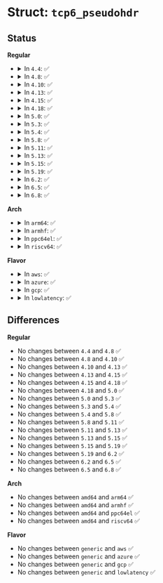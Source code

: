 # Struct: <code>tcp6_pseudohdr</code>

## Status
<b>Regular</b>
<ul>
<li>
<details>
<summary>In <code>4.4</code>: ✅</summary>

```c
struct tcp6_pseudohdr {
    struct in6_addr saddr;
    struct in6_addr daddr;
    __be32 len;
    __be32 protocol;
};
```
</details>
</li>
<li>
<details>
<summary>In <code>4.8</code>: ✅</summary>

```c
struct tcp6_pseudohdr {
    struct in6_addr saddr;
    struct in6_addr daddr;
    __be32 len;
    __be32 protocol;
};
```
</details>
</li>
<li>
<details>
<summary>In <code>4.10</code>: ✅</summary>

```c
struct tcp6_pseudohdr {
    struct in6_addr saddr;
    struct in6_addr daddr;
    __be32 len;
    __be32 protocol;
};
```
</details>
</li>
<li>
<details>
<summary>In <code>4.13</code>: ✅</summary>

```c
struct tcp6_pseudohdr {
    struct in6_addr saddr;
    struct in6_addr daddr;
    __be32 len;
    __be32 protocol;
};
```
</details>
</li>
<li>
<details>
<summary>In <code>4.15</code>: ✅</summary>

```c
struct tcp6_pseudohdr {
    struct in6_addr saddr;
    struct in6_addr daddr;
    __be32 len;
    __be32 protocol;
};
```
</details>
</li>
<li>
<details>
<summary>In <code>4.18</code>: ✅</summary>

```c
struct tcp6_pseudohdr {
    struct in6_addr saddr;
    struct in6_addr daddr;
    __be32 len;
    __be32 protocol;
};
```
</details>
</li>
<li>
<details>
<summary>In <code>5.0</code>: ✅</summary>

```c
struct tcp6_pseudohdr {
    struct in6_addr saddr;
    struct in6_addr daddr;
    __be32 len;
    __be32 protocol;
};
```
</details>
</li>
<li>
<details>
<summary>In <code>5.3</code>: ✅</summary>

```c
struct tcp6_pseudohdr {
    struct in6_addr saddr;
    struct in6_addr daddr;
    __be32 len;
    __be32 protocol;
};
```
</details>
</li>
<li>
<details>
<summary>In <code>5.4</code>: ✅</summary>

```c
struct tcp6_pseudohdr {
    struct in6_addr saddr;
    struct in6_addr daddr;
    __be32 len;
    __be32 protocol;
};
```
</details>
</li>
<li>
<details>
<summary>In <code>5.8</code>: ✅</summary>

```c
struct tcp6_pseudohdr {
    struct in6_addr saddr;
    struct in6_addr daddr;
    __be32 len;
    __be32 protocol;
};
```
</details>
</li>
<li>
<details>
<summary>In <code>5.11</code>: ✅</summary>

```c
struct tcp6_pseudohdr {
    struct in6_addr saddr;
    struct in6_addr daddr;
    __be32 len;
    __be32 protocol;
};
```
</details>
</li>
<li>
<details>
<summary>In <code>5.13</code>: ✅</summary>

```c
struct tcp6_pseudohdr {
    struct in6_addr saddr;
    struct in6_addr daddr;
    __be32 len;
    __be32 protocol;
};
```
</details>
</li>
<li>
<details>
<summary>In <code>5.15</code>: ✅</summary>

```c
struct tcp6_pseudohdr {
    struct in6_addr saddr;
    struct in6_addr daddr;
    __be32 len;
    __be32 protocol;
};
```
</details>
</li>
<li>
<details>
<summary>In <code>5.19</code>: ✅</summary>

```c
struct tcp6_pseudohdr {
    struct in6_addr saddr;
    struct in6_addr daddr;
    __be32 len;
    __be32 protocol;
};
```
</details>
</li>
<li>
<details>
<summary>In <code>6.2</code>: ✅</summary>

```c
struct tcp6_pseudohdr {
    struct in6_addr saddr;
    struct in6_addr daddr;
    __be32 len;
    __be32 protocol;
};
```
</details>
</li>
<li>
<details>
<summary>In <code>6.5</code>: ✅</summary>

```c
struct tcp6_pseudohdr {
    struct in6_addr saddr;
    struct in6_addr daddr;
    __be32 len;
    __be32 protocol;
};
```
</details>
</li>
<li>
<details>
<summary>In <code>6.8</code>: ✅</summary>

```c
struct tcp6_pseudohdr {
    struct in6_addr saddr;
    struct in6_addr daddr;
    __be32 len;
    __be32 protocol;
};
```
</details>
</li>
</ul>
<b>Arch</b>
<ul>
<li>
<details>
<summary>In <code>arm64</code>: ✅</summary>

```c
struct tcp6_pseudohdr {
    struct in6_addr saddr;
    struct in6_addr daddr;
    __be32 len;
    __be32 protocol;
};
```
</details>
</li>
<li>
<details>
<summary>In <code>armhf</code>: ✅</summary>

```c
struct tcp6_pseudohdr {
    struct in6_addr saddr;
    struct in6_addr daddr;
    __be32 len;
    __be32 protocol;
};
```
</details>
</li>
<li>
<details>
<summary>In <code>ppc64el</code>: ✅</summary>

```c
struct tcp6_pseudohdr {
    struct in6_addr saddr;
    struct in6_addr daddr;
    __be32 len;
    __be32 protocol;
};
```
</details>
</li>
<li>
<details>
<summary>In <code>riscv64</code>: ✅</summary>

```c
struct tcp6_pseudohdr {
    struct in6_addr saddr;
    struct in6_addr daddr;
    __be32 len;
    __be32 protocol;
};
```
</details>
</li>
</ul>
<b>Flavor</b>
<ul>
<li>
<details>
<summary>In <code>aws</code>: ✅</summary>

```c
struct tcp6_pseudohdr {
    struct in6_addr saddr;
    struct in6_addr daddr;
    __be32 len;
    __be32 protocol;
};
```
</details>
</li>
<li>
<details>
<summary>In <code>azure</code>: ✅</summary>

```c
struct tcp6_pseudohdr {
    struct in6_addr saddr;
    struct in6_addr daddr;
    __be32 len;
    __be32 protocol;
};
```
</details>
</li>
<li>
<details>
<summary>In <code>gcp</code>: ✅</summary>

```c
struct tcp6_pseudohdr {
    struct in6_addr saddr;
    struct in6_addr daddr;
    __be32 len;
    __be32 protocol;
};
```
</details>
</li>
<li>
<details>
<summary>In <code>lowlatency</code>: ✅</summary>

```c
struct tcp6_pseudohdr {
    struct in6_addr saddr;
    struct in6_addr daddr;
    __be32 len;
    __be32 protocol;
};
```
</details>
</li>
</ul>

## Differences
<b>Regular</b>
<ul>
<li>
No changes between <code>4.4</code> and <code>4.8</code> ✅
</li>
<li>
No changes between <code>4.8</code> and <code>4.10</code> ✅
</li>
<li>
No changes between <code>4.10</code> and <code>4.13</code> ✅
</li>
<li>
No changes between <code>4.13</code> and <code>4.15</code> ✅
</li>
<li>
No changes between <code>4.15</code> and <code>4.18</code> ✅
</li>
<li>
No changes between <code>4.18</code> and <code>5.0</code> ✅
</li>
<li>
No changes between <code>5.0</code> and <code>5.3</code> ✅
</li>
<li>
No changes between <code>5.3</code> and <code>5.4</code> ✅
</li>
<li>
No changes between <code>5.4</code> and <code>5.8</code> ✅
</li>
<li>
No changes between <code>5.8</code> and <code>5.11</code> ✅
</li>
<li>
No changes between <code>5.11</code> and <code>5.13</code> ✅
</li>
<li>
No changes between <code>5.13</code> and <code>5.15</code> ✅
</li>
<li>
No changes between <code>5.15</code> and <code>5.19</code> ✅
</li>
<li>
No changes between <code>5.19</code> and <code>6.2</code> ✅
</li>
<li>
No changes between <code>6.2</code> and <code>6.5</code> ✅
</li>
<li>
No changes between <code>6.5</code> and <code>6.8</code> ✅
</li>
</ul>
<b>Arch</b>
<ul>
<li>
No changes between <code>amd64</code> and <code>arm64</code> ✅
</li>
<li>
No changes between <code>amd64</code> and <code>armhf</code> ✅
</li>
<li>
No changes between <code>amd64</code> and <code>ppc64el</code> ✅
</li>
<li>
No changes between <code>amd64</code> and <code>riscv64</code> ✅
</li>
</ul>
<b>Flavor</b>
<ul>
<li>
No changes between <code>generic</code> and <code>aws</code> ✅
</li>
<li>
No changes between <code>generic</code> and <code>azure</code> ✅
</li>
<li>
No changes between <code>generic</code> and <code>gcp</code> ✅
</li>
<li>
No changes between <code>generic</code> and <code>lowlatency</code> ✅
</li>
</ul>
